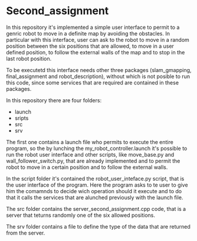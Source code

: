 # Second_assignment

In this repository it's implemented a simple user interface to permit to a genric robot to move in a definite map by avoiding the obstacles. In particular with this interface, user can ask to the robot to move in a random position between the six positions that are allowed, to move in a user defined position, to follow the external walls of the map and to stop in the last robot position.

To be executetd this interface needs other three packages (slam_gmapping, final_assignment and robot_description), without which is not posible to run this code, since some services that are required are contained in these packages.


In this repository there are four folders: 

* launch 
* sripts
* src
* srv

The first one contains a launch file who permits to execute the entire program, so the by lunching the my_robot_controller.launch it's possible to run the robot user interface and other scripts, like move_base.py and wall_follower_switch.py, that are already implemented and  to permit the robot to move in a certain position and to follow the external walls.

In the script folder it's contained the robot_user_inteface.py script, that is the user interface of the program. Here the program asks to te user to give him the comamnds to decide wich operation should it execute and to do that it calls the services that are alunched previously with the launch file.

The src folder contains the server_second_assignment.cpp code, that is a server that teturns randomly one of the six allowed positions.

The srv folder contains a file to define the type of the data that are returned from the server.


